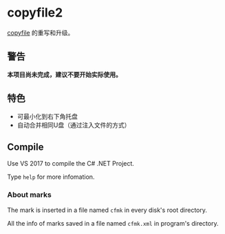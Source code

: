 # copyfile2

[copyfile](https://github.com/Guyutongxue/copyfile) 的重写和升级。

## 警告

**本项目尚未完成，建议不要开始实际使用。**

## 特色

- 可最小化到右下角托盘
- 自动合并相同U盘（通过注入文件的方式）

## Compile

Use VS 2017 to compile the C# .NET Project.

Type `help` for more infomation.

### About marks

The mark is inserted in a file named `cfmk` in every disk's root directory.

All the info of marks saved in a file named `cfmk.xml` in program's directory.